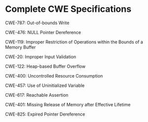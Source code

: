 

# Complete CWE Specifications

CWE-787: Out-of-bounds Write

CWE-476: NULL Pointer Dereference

CWE-119: Improper Restriction of Operations within the Bounds of a Memory Buffer

CWE-20: Improper Input Validation

CWE-122: Heap-based Buffer Overflow

CWE-400: Uncontrolled Resource Consumption

CWE-457: Use of Uninitialized Variable

CWE-617: Reachable Assertion

CWE-401: Missing Release of Memory after Effective Lifetime

CWE-825: Expired Pointer Dereference
